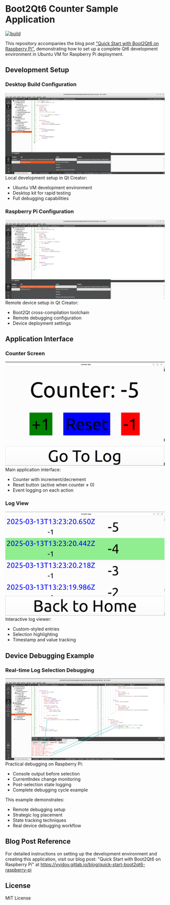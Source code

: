 # Boot2Qt6 Counter Sample Application

[![build](../../actions/workflows/build.yml/badge.svg)](../../actions/workflows/build.yml)

This repository accompanies the blog post ["Quick Start with Boot2Qt6 on Raspberry Pi"](https://vvidov.gitlab.io/blog/quick-start-boot2qt6-raspberry-pi), demonstrating how to set up a complete Qt6 development environment in Ubuntu VM for Raspberry Pi deployment.

## Development Setup

### Desktop Build Configuration
![Qt Desktop Build](BuildQtDesktop.png)
Local development setup in Qt Creator:
- Ubuntu VM development environment
- Desktop kit for rapid testing
- Full debugging capabilities

### Raspberry Pi Configuration
![Raspberry Pi Build](BuildRPi.png)
Remote device setup in Qt Creator:
- Boot2Qt cross-compilation toolchain
- Remote debugging configuration
- Device deployment settings

## Application Interface

### Counter Screen
![Counter Home](CounterHome.png)
Main application interface:
- Counter with increment/decrement
- Reset button (active when counter ≠ 0)
- Event logging on each action

### Log View
![Log Viewer](CounterLog.png)
Interactive log viewer:
- Custom-styled entries
- Selection highlighting
- Timestamp and value tracking

## Device Debugging Example

### Real-time Log Selection Debugging
![Debug Log Selection](DebugLogChangingCurrentIndex.png)
Practical debugging on Raspberry Pi:
- Console output before selection
- CurrentIndex change monitoring
- Post-selection state logging
- Complete debugging cycle example

This example demonstrates:
- Remote debugging setup
- Strategic log placement
- State tracking techniques
- Real device debugging workflow

## Blog Post Reference

For detailed instructions on setting up the development environment and creating this application, visit our blog post:
"Quick Start with Boot2Qt6 on Raspberry Pi" at https://vvidov.gitlab.io/blog/quick-start-boot2qt6-raspberry-pi

## License
MIT License
